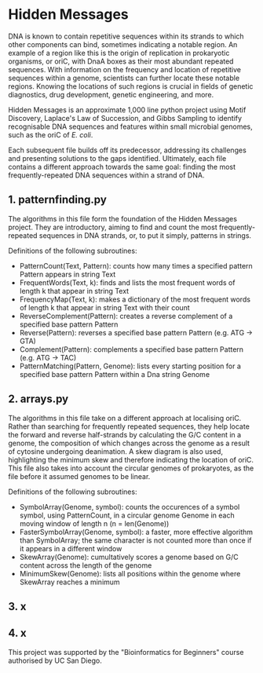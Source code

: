# Hidden Messages

DNA is known to contain repetitive sequences within its strands to which other components can bind, sometimes indicating a notable region. An example of a region like this is the origin of replication in prokaryotic organisms, or oriC, with DnaA boxes as their most abundant repeated sequences.
With information on the frequency and location of repetitive sequences within a genome, scientists can further locate these notable regions. Knowing the locations of such regions is crucial in fields of genetic diagnostics, drug development, genetic engineering, and more.

Hidden Messages is an approximate 1,000 line python project using Motif Discovery, Laplace's Law of Succession, and Gibbs Sampling to identify recognisable DNA sequences and features within small microbial genomes, such as the oriC of *E. coli*. 

Each subsequent file builds off its predecessor, addressing its challenges and presenting solutions to the gaps identified. Ultimately, each file contains a different approach towards the same goal: finding the most frequently-repeated DNA sequences within a strand of DNA. 

## 1. patternfinding.py
The algorithms in this file form the foundation of the Hidden Messages project.
They are introductory, aiming to find and count the most frequently-repeated sequences in DNA strands, or, to put it simply, patterns in strings.

Definitions of the following subroutines:
- PatternCount(Text, Pattern): counts how many times a specified pattern Pattern appears in string Text
- FrequentWords(Text, k): finds and lists the most frequent words of length k that appear in string Text
- FrequencyMap(Text, k): makes a dictionary of the most frequent words of length k that appear in string Text with their count
- ReverseComplement(Pattern): creates a reverse complement of a specified base pattern Pattern
- Reverse(Pattern): reverses a specified base pattern Pattern (e.g. ATG -> GTA)
- Complement(Pattern): complements a specified base pattern Pattern (e.g. ATG -> TAC)
- PatternMatching(Pattern, Genome): lists every starting position for a specified base pattern Pattern within a Dna string Genome
 
## 2. arrays.py
The algorithms in this file take on a different approach at localising oriC. Rather than searching for frequently repeated sequences, they help locate the forward and reverse half-strands by calculating the G/C content in a genome, the composition of which changes across the genome as a result of cytosine undergoing deanimation. A skew diagram is also used, highlighting the minimum skew and therefore indicating the location of oriC. This file also takes into account the circular genomes of prokaryotes, as the file before it assumed genomes to be linear.

Definitions of the following subroutines:
- SymbolArray(Genome, symbol): counts the occurences of a symbol symbol, using PatternCount, in a circular genome Genome in each moving window of length n (n = len(Genome))
- FasterSymbolArray(Genome, symbol): a faster, more effective algorithm than SymbolArray; the same character is not counted more than once if it appears in a different window
- SkewArray(Genome): cumultatively scores a genome based on G/C content across the length of the genome
- MinimumSkew(Genome): lists all positions within the genome where SkewArray reaches a minimum
  
## 3. x

## 4. x


This project was supported by the "Bioinformatics for Beginners" course authorised by UC San Diego.
